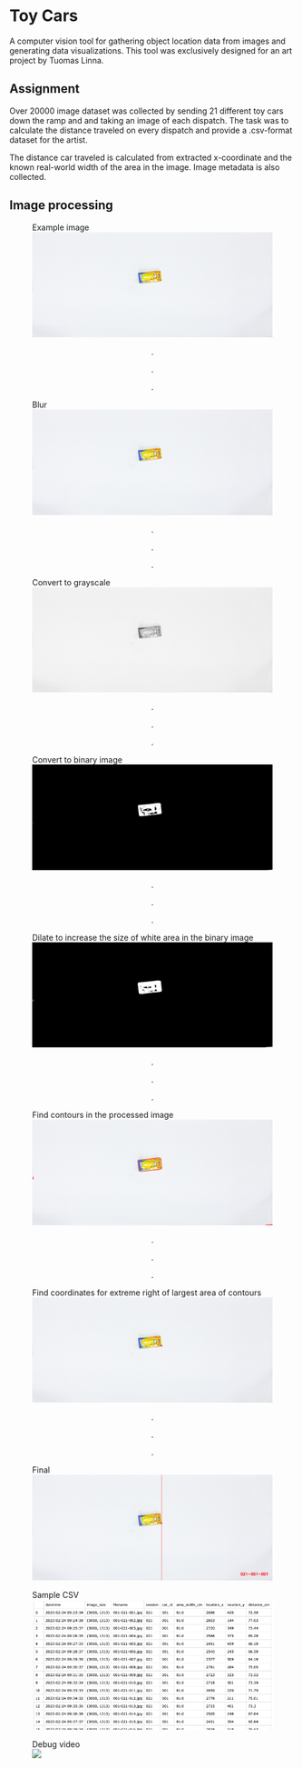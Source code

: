 # Toy Cars

A computer vision tool for gathering object location data from images and generating data visualizations. This tool was exclusively designed for an art project by Tuomas Linna.

## Assignment

Over 20000 image dataset was collected by sending 21 different toy cars down the ramp and and taking an image of each dispatch. The task was to calculate the distance traveled on every dispatch and provide a .csv-format dataset for the artist.

The distance car traveled is calculated from extracted x-coordinate and the known real-world width of the area in the image. Image metadata is also collected.

## Image processing

<figure>
    <figcaption>Example image</figcaption>
  <img
  src="docs/org.png"/>
  
  </div>
  
  
</figure>

<div  >
  <p style="text-align: center">.</p>
  <p style="text-align: center">.</p>
  <p style="text-align: center">.</p>

<figure>
    <figcaption>Blur</figcaption>
  <img
  src="docs/blur.png"/>
  
  
</figure>
<p style="text-align: center">.</p>
  <p style="text-align: center">.</p>
  <p style="text-align: center">.</p>

<figure>
    <figcaption>Convert to grayscale</figcaption>
  <img
  src="docs/gray.png"/>
  
  
</figure>

<p style="text-align: center">.</p>
  <p style="text-align: center">.</p>
  <p style="text-align: center">.</p>
<figure>
    <figcaption>Convert to binary image</figcaption>
  <img
  src="docs/thresh.png"/>
  
  
</figure>
<p style="text-align: center">.</p>
  <p style="text-align: center">.</p>
  <p style="text-align: center">.</p>

<figure>
    <figcaption>Dilate to increase the size of white area in the binary image</figcaption>
  <img
  src="docs/dilate.png"/>
  
  
</figure>
<p style="text-align: center">.</p>
  <p style="text-align: center">.</p>
  <p style="text-align: center">.</p>

<figure>
    <figcaption>Find contours in the processed image</figcaption>
  <img
  src="docs/contours.png"/>
  
  
</figure>
<p style="text-align: center">.</p>
  <p style="text-align: center">.</p>
  <p style="text-align: center">.</p>

<figure>
    <figcaption>Find coordinates for extreme right of largest area of contours</figcaption>
  <img
  src="docs/coordinates.png"/>
  
  
</figure>
<p style="text-align: center">.</p>
  <p style="text-align: center">.</p>
  <p style="text-align: center">.</p>

<figure>
    <figcaption>Final</figcaption>
  <img
  src="docs/final.png"/>
  
  
</figure>

<figure>
    <figcaption>Sample CSV</figcaption>
  <img
  src="docs/csv_example.png"/>
  
  
</figure>

<figure>
    <figcaption>Debug video</figcaption>
  <img
  src="docs/014.gif"/>
  
  
</figure>
